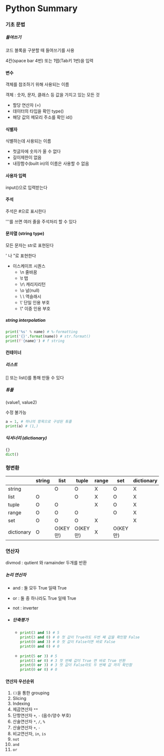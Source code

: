 # Python Summary

### 기초 문법

##### 들여쓰기

코드 블록을 구분할 때 들여쓰기를 사용

4칸(space bar 4번) 또는 1탭(Tab키 1번)을 입력

#### 변수

객체를 참조하기 위해 사용되는 이름

객체 : 숫자, 문자, 클래스 등 값을 가지고 있는 모든 것

- 할당 연산자 (=)
- 데이터의 타입을 확인 type()
- 해당 값의 메모리 주소를 확인 id()

#### 식별자

식별하는데 사용되는 이름

- 첫글자에 숫자가 올 수 없다
- 길이제한이 없음
- 내장함수(built in)의 이름은 사용할 수 없음

#### 사용자 입력

input()으로 입력받는다

#### 주석

주석은 #으로 표시한다

'''를 쓰면 여러 줄을 주석처리 할 수 있다

#### 문자열 (string type)

모든 문자는 str로 표현된다

' 나 "로 표현한다

- 이스케이프 시퀀스
  - \n 줄바꿈
  - \t 탭
  - \r\ 캐리지리턴
  - \o 널(null)
  - \ \ 역슬래시
  - \\' 단일 인용 부호
  - \\" 이중 인용 부호

##### string interpolation

```python
print('%s' % name) # %-formatting
print('{}'.format(name)) # str.format()
print(f'{name}') # f string
```

#### 컨테이너

##### 리스트

[] 또는 list()를 통해 만들 수 있다

##### 튜플

(value1, value2)

수정 불가능

```python
a = 1, # 하나의 항목으로 구성된 튜플
print(a) # (1,)
```

##### 딕셔너리 (dictionary)

```python
{}
dict()
```

### 형변환

|            | string | list     | tuple    | range | set      | dictionary |
| ---------- | ------ | -------- | -------- | ----- | -------- | ---------- |
| string     |        | O        | O        | X     | O        | X          |
| list       | O      |          | O        | X     | O        | X          |
| tuple      | O      | O        |          | X     | O        | X          |
| range      | O      | O        | O        |       | O        | X          |
| set        | O      | O        | O        | X     |          | X          |
| dictionary | O      | O(KEY만) | O(KEY만) | X     | O(KEY만) |            |

### 연산자

divmod : qutient 와 ramainder 두개를 반환

##### 논리 연산자

- and : 둘 모두 True 일때 True

- or : 둘 중 하나라도 True 일때 True

- not : inverter

- ##### 단축평가

  - ```python
    print(3 and 5) # 5
    print(3 and 0) # 0 첫 값이 True라도 두번 째 값을 확인함 False
    print(0 and 3) # 0 첫 값이 False이면 바로 False
    print(0 and 0) # 0
    ```

  - ```python
    print(5 or 3) # 5
    print(3 or 0) # 3 첫 번째 값이 True 면 바로 True 반환
    print(0 or 3) # 3 첫 값이 False라도 두 번째 값 까지 확인함
    print(0 or 0) # 0
    ```

#### 연산자 우선순위

1. `()`을 통한 grouping
2. Slicing
3. Indexing
4. 제곱연산자 `**`
5. 단항연산자  `+`, `-` (음수/양수 부호)
6. 산술연산자 `*`, `/`, `%`
7. 산술연산자 `+`, `-`
8. 비교연산자, `in`, `is`
9. `not`
10. `and` 
11. `or`